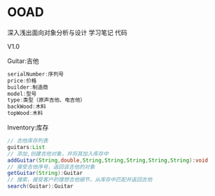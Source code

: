 # OOAD
深入浅出面向对象分析与设计 学习笔记 代码

V1.0

Guitar:吉他

```java
serialNumber:序列号
price:价格
builder:制造商
model:型号
type:类型（原声吉他、电吉他）
backWood:木料
topWood:木料
```

Inventory:库存
```java
// 吉他库存列表
guitars:List
// 添加,创建吉他对象，并将其加入库存中
addGuitar(String,double,String,String,String,String,String):void
// 接受吉他序号，返回该吉他的对象
getGuitar(String):Guitar
// 搜索，接受客户的理想吉他细节，从库存中匹配并返回吉他
search(Guitar):Guitar
```





